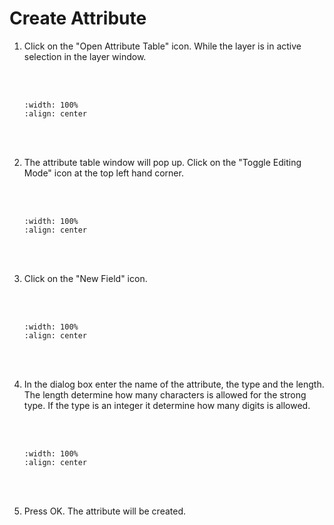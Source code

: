 # Create Attribute

1. Click on the "Open Attribute Table" icon. While the layer is in active selection in the layer window.

    <br/><br/>
    ```{image} ../../_static/0310task11/img1.png
    :width: 100%
    :align: center
    ```
    <br/><br/>

2. The attribute table window will pop up. Click on the "Toggle Editing Mode" icon at the top left hand corner.

    <br/><br/>
    ```{image} ../../_static/0310task11/img2.png
    :width: 100%
    :align: center
    ```
    <br/><br/>

3. Click on the "New Field" icon.

    <br/><br/>
    ```{image} ../../_static/0310task11/img3.png
    :width: 100%
    :align: center
    ```
    <br/><br/>

4. In the dialog box enter the name of the attribute, the type and the length. The length determine how many characters is allowed for the strong type. If the type is an integer it determine how many digits is allowed.

    <br/><br/>
    ```{image} ../../_static/0310task11/img4.png
    :width: 100%
    :align: center
    ```
    <br/><br/>

5. Press OK. The attribute will be created.
